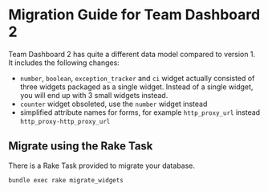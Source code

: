 # Migration Guide for Team Dashboard 2

Team Dashboard 2 has quite a different data model compared to version 1. It includes the following changes:
* `number`, `boolean`, `exception_tracker` and `ci` widget actually consisted of three widgets packaged as a single widget. Instead of a single widget, you will end up with 3 small widgets instead.
* `counter` widget obsoleted, use the `number` widget instead
* simplified attribute names for forms, for example `http_proxy_url` instead `http_proxy-http_proxy_url`

## Migrate using the Rake Task
There is a Rake Task provided to migrate your database.

    bundle exec rake migrate_widgets